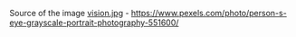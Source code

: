 Source of the image [vision.jpg](vision.jpg) - https://www.pexels.com/photo/person-s-eye-grayscale-portrait-photography-551600/